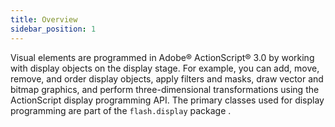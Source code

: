 ```yaml
---
title: Overview
sidebar_position: 1
---
```


Visual elements are programmed in Adobe® ActionScript® 3.0 by working with display objects on the display stage. For example, you can add, move, remove, and order display objects, apply filters and masks, draw vector and bitmap graphics, and perform three-dimensional transformations using the ActionScript display programming API. The primary classes used for display programming are part of the `flash.display` package .
